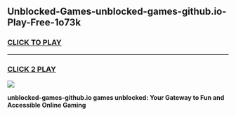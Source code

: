 
## Unblocked-Games-unblocked-games-github.io-Play-Free-1o73k
<h3>
<a href="https://premium76.site?title=unblocked-games-github.io&ref=21A">CLICK TO PLAY</a></h3>
<hr>

<h3>
<a href="https://premium76.site?title=unblocked-games-github.io&ref=21A">CLICK 2 PLAY</a>
  
</h3>

<a href="https://premium76.site?title=unblocked-games-github.io&ref=21A"><img src="https://clearcache.store/games.png"></a>


**unblocked-games-github.io games unblocked: Your Gateway to Fun and Accessible Online Gaming**
